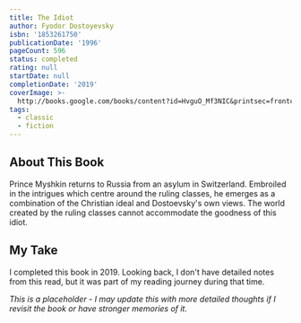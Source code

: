 ```yaml
---
title: The Idiot
author: Fyodor Dostoyevsky
isbn: '1853261750'
publicationDate: '1996'
pageCount: 596
status: completed
rating: null
startDate: null
completionDate: '2019'
coverImage: >-
  http://books.google.com/books/content?id=HvguO_Mf3NIC&printsec=frontcover&img=1&zoom=1&edge=curl&source=gbs_api
tags:
  - classic
  - fiction
---
```


## About This Book

Prince Myshkin returns to Russia from an asylum in Switzerland. Embroiled in the intrigues which centre around the ruling classes, he emerges as a combination of the Christian ideal and Dostoevsky's own views. The world created by the ruling classes cannot accommodate the goodness of this idiot.

## My Take

I completed this book in 2019. Looking back, I don't have detailed notes from this read, but it was part of my reading journey during that time.

*This is a placeholder - I may update this with more detailed thoughts if I revisit the book or have stronger memories of it.*
